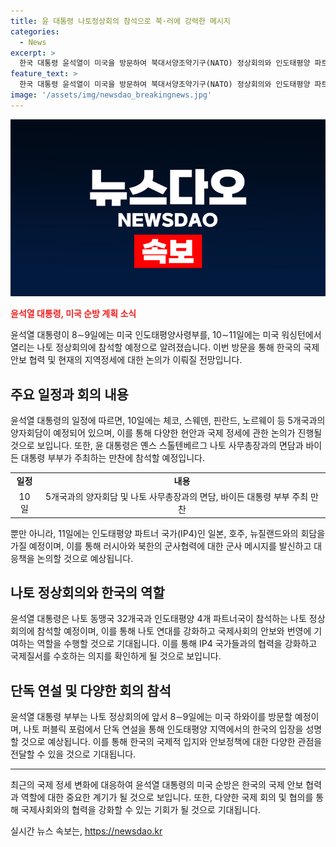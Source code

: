 ```yaml
---
title: 윤 대통령 나토정상회의 참석으로 북·러에 강력한 메시지
categories:
  - News
excerpt: >
  한국 대통령 윤석열이 미국을 방문하여 북대서양조약기구(NATO) 정상회의와 인도태평양 파트너 국가(IP4) 회담에 참석할 예정입니다. 윤 대통령은 나토 회원국과 IP4 국가와의 협력 강화를 통해 국제 안보와 안전에 기여하고자 합니다. 또한, 윤 대통령 부부는 미국 하와이도 방문하여 참전용사를 기리고 인도태평양사령부를 방문할 예정입니다. 미국 방문을 통해 한국의 나토 연대를 강화하고 국제사회에 더 많은 기여를 할 것으로 기대됩니다.
feature_text: >
  한국 대통령 윤석열이 미국을 방문하여 북대서양조약기구(NATO) 정상회의와 인도태평양 파트너 국가(IP4) 회담에 참석할 예정입니다. 윤 대통령은 나토 회원국과 IP4 국가와의 협력 강화를 통해 국제 안보와 안전에 기여하고자 합니다. 또한, 윤 대통령 부부는 미국 하와이도 방문하여 참전용사를 기리고 인도태평양사령부를 방문할 예정입니다. 미국 방문을 통해 한국의 나토 연대를 강화하고 국제사회에 더 많은 기여를 할 것으로 기대됩니다.
image: '/assets/img/newsdao_breakingnews.jpg'
---
```


<p><img src="/assets/img/newsdao_breakingnews.jpg" alt="ontimetimes 속보" /></p>

<p><strong><span style="color: #ee2323;">윤석열 대통령, 미국 순방 계획 소식</span></strong></p>

<p data-ke-size="size16">윤석열 대통령이 8∼9일에는 미국 인도태평양사령부를, 10∼11일에는 미국 워싱턴에서 열리는 나토 정상회의에 참석할 예정으로 알려졌습니다. 이번 방문을 통해 한국의 국제 안보 협력 및 현재의 지역정세에 대한 논의가 이뤄질 전망입니다.</p>

<h2 data-ke-size="size26">주요 일정과 회의 내용</h2>

<p data-ke-size="size16">윤석열 대통령의 일정에 따르면, 10일에는 체코, 스웨덴, 핀란드, 노르웨이 등 5개국과의 양자회담이 예정되어 있으며, 이를 통해 다양한 현안과 국제 정세에 관한 논의가 진행될 것으로 보입니다. 또한, 윤 대통령은 옌스 스톨텐베르그 나토 사무총장과의 면담과 바이든 대통령 부부가 주최하는 만찬에 참석할 예정입니다.</p>

<table>
    <tr>
        <td style="text-align: center; height: 17px;"><b>일정</b></td>
        <td style="text-align: center; height: 17px;"><b>내용</b></td>
    </tr>
    <tr>
        <td style="text-align: center; height: 17px;">10일</td>
        <td style="text-align: center; height: 17px;">5개국과의 양자회담 및 나토 사무총장과의 면담, 바이든 대통령 부부 주최 만찬</td>
    </tr>
</table>

<p data-ke-size="size16">뿐만 아니라, 11일에는 인도태평양 파트너 국가(IP4)인 일본, 호주, 뉴질랜드와의 회담을 가질 예정이며, 이를 통해 러시아와 북한의 군사협력에 대한 군사 메시지를 발신하고 대응책을 논의할 것으로 예상됩니다.</p>

<h2 data-ke-size="size26">나토 정상회의와 한국의 역할</h2>

<p data-ke-size="size16">윤석열 대통령은 나토 동맹국 32개국과 인도태평양 4개 파트너국이 참석하는 나토 정상회의에 참석할 예정이며, 이를 통해 나토 연대를 강화하고 국제사회의 안보와 번영에 기여하는 역할을 수행할 것으로 기대됩니다. 이를 통해 IP4 국가들과의 협력을 강화하고 국제질서를 수호하는 의지를 확인하게 될 것으로 보입니다.</p>

<h2 data-ke-size="size26">단독 연설 및 다양한 회의 참석</h2>

<p data-ke-size="size16">윤석열 대통령 부부는 나토 정상회의에 앞서 8∼9일에는 미국 하와이를 방문할 예정이며, 나토 퍼블릭 포럼에서 단독 연설을 통해 인도태평양 지역에서의 한국의 입장을 성명할 것으로 예상됩니다. 이를 통해 한국의 국제적 입지와 안보정책에 대한 다양한 관점을 전달할 수 있을 것으로 기대됩니다.</p>

<hr>

<p data-ke-size="size16">최근의 국제 정세 변화에 대응하여 윤석열 대통령의 미국 순방은 한국의 국제 안보 협력과 역할에 대한 중요한 계기가 될 것으로 보입니다. 또한, 다양한 국제 회의 및 협의를 통해 국제사회와의 협력을 강화할 수 있는 기회가 될 것으로 기대됩니다.</p>
실시간 뉴스 속보는, <a href="https://newsdao.kr" rel="dofollow">https://newsdao.kr</a>


